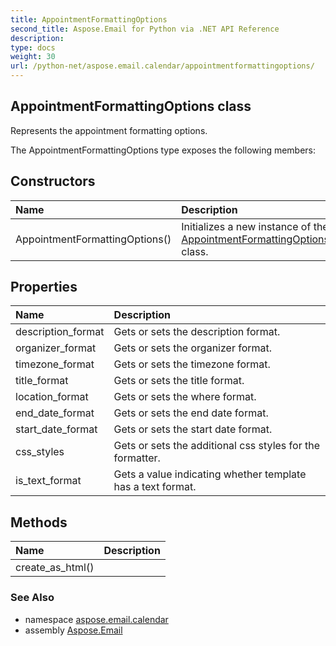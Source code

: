 ```yaml
---
title: AppointmentFormattingOptions
second_title: Aspose.Email for Python via .NET API Reference
description: 
type: docs
weight: 30
url: /python-net/aspose.email.calendar/appointmentformattingoptions/
---
```


## AppointmentFormattingOptions class

Represents the appointment formatting options.

The AppointmentFormattingOptions type exposes the following members:
## Constructors
| Name | Description |
| :- | :- |
|AppointmentFormattingOptions()|Initializes a new instance of the [AppointmentFormattingOptions](/python-net/aspose.email.calendar/appointmentformattingoptions/) class.|
## Properties
| Name | Description |
| :- | :- |
|description_format|Gets or sets the description format.|
|organizer_format|Gets or sets the organizer format.|
|timezone_format|Gets or sets the timezone format.|
|title_format|Gets or sets the title format.|
|location_format|Gets or sets the where format.|
|end_date_format|Gets or sets the end date format.|
|start_date_format|Gets or sets the start date format.|
|css_styles|Gets or sets the additional css styles for the formatter.|
|is_text_format|Gets a value indicating whether template has a text format.|
## Methods
| Name | Description |
| :- | :- |
|create_as_html()|  |

### See Also

* namespace [aspose.email.calendar](/python-net/aspose.email.calendar/)
* assembly [Aspose.Email](/python-net/)

